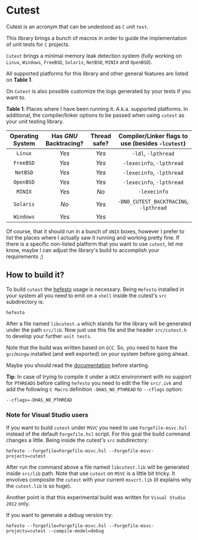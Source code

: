 # Cutest

Cutest is an acronym that can be undestood as ``C`` ``u``nit ``test``.

This library brings a bunch of macros in order to guide the implementation of unit tests for ``C`` projects.

``Cutest`` brings a minimal memory leak detection system (fully working on ``Linux``, ``Windows``, ``FreeBSD``, ``Solaris``, ``NetBSD``, ``MINIX`` and ``OpenBSD``).

All supported platforms for this library and other general features are listed on **Table 1**.

On ``Cutest`` is also possible customize the logs generated by your tests if you want to.

**Table 1**: Places where I have been running it. A.k.a. supported platforms. In additional, the compiler/linker options to be passed when using ``cutest`` as your unit testing library.

| **Operating System** | **Has *GNU* Backtracing?** |  **Thread safe?**    |   **Compiler/Linker flags to use (besides ``-lcutest``)** |
|:--------------------:|:--------------------------:|:--------------------:|:---------------------------------------------------------:|
|        ``Linux``     |         *Yes*              |        *Yes*         |                                 ``-ldl``, ``-lpthread``   |
|        ``FreeBSD``   |         *Yes*              |        *Yes*         |                           ``-lexecinfo``, ``-lpthread``   |
|        ``NetBSD``    |         *Yes*              |        *Yes*         |                           ``-lexecinfo``, ``-lpthread``   |
|        ``OpenBSD``   |         *Yes*              |        *Yes*         |                           ``-lexecinfo``, ``-lpthread``   |
|        ``MINIX``     |         *Yes*              |        *No*          |                                   ``-lexecinfo``          |
|        ``Solaris``   |         *No*               |        *Yes*         |                 ``-DNO_CUTEST_BACKTRACING``, ``-lpthread``|
|        ``Windows``   |         *Yes*              |        *Yes*         |                                                           |

Of course, that it should run in a bunch of ``UNIX`` boxes, however I prefer to list the places where I actually saw it running
and working pretty fine. If there is a specific non-listed platform that you want to use ``cutest``, let me know, maybe I
can adjust the library's build to accomplish your requirements ;)

## How to build it?

To build ``cutest`` the [hefesto](https://github.com/rafael-santiago/hefesto.git) usage is necessary. Being
``Hefesto`` installed in your system all you need to emit on a ``shell`` inside the cutest's ``src`` subdirectory is:

``hefesto``

After a file named ``libcutest.a`` which stands for the library will be generated under the path ``src/lib``.
Now just use this file and the header ``src/cutest.h`` to develop your further ``unit tests``.

Note that the build was written based on ``GCC``. So, you need to have the ``gcc``/``mingw`` installed (and well exported)
on your system before going ahead.

Maybe you should read the [documentation](https://github.com/rafael-santiago/cutest/blob/master/doc/README.md) before starting.

**Tip**: In case of trying to compile it under a ``UNIX`` environment with no support for ``PTHREADS`` before calling ``hefesto``
you need to edit the file ``src/.ivk`` and add the following ``C Macro`` definition ``-DHAS_NO_PTHREAD`` to ``--cflags`` option:

```
--cflags=-DHAS_NO_PTHREAD
```
### Note for Visual Studio users

If you want to build ``cutest`` under ``MSVC`` you need to use ``Forgefile-msvc.hsl`` instead of the default ``Forgefile.hsl`` script.
For this goal the build command changes a little. Being inside the cutest's ``src`` subdirectory:

``hefesto --forgefile=Forgefile-msvc.hsl --Forgefile-msvc-projects=cutest``

After run the command above a file named ``libcutest.lib`` will be generated inside ``src/lib`` path.
Note that use ``cutest`` on ``MSVC`` is a little bit tricky. It envolves composite the ``cutest`` with your current ``msvcrt.lib``
(it explains why the ``cutest.lib`` is so huge).

Another point is that this experimental build was written for ``Visual Studio 2012`` only.

If you want to generate a debug version try:

``hefesto --forgefile=Forgefile-msvc.hsl --Forgefile-msvc-projects=cutest --compile-model=debug``
